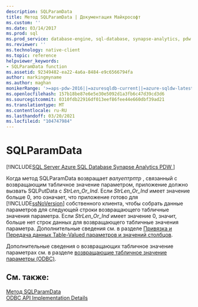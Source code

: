 ```yaml
---
description: SQLParamData
title: Метод SQLParamData | Документация Майкрософт
ms.custom: ''
ms.date: 03/14/2017
ms.prod: sql
ms.prod_service: database-engine, sql-database, synapse-analytics, pdw
ms.reviewer: ''
ms.technology: native-client
ms.topic: reference
helpviewer_keywords:
- SQLParamData function
ms.assetid: 92349482-ea22-4a6a-8484-e9c6566794fa
author: markingmyname
ms.author: maghan
monikerRange: '>=aps-pdw-2016||=azuresqldb-current||=azure-sqldw-latest||>=sql-server-2016||>=sql-server-linux-2017||=azuresqldb-mi-current'
ms.openlocfilehash: 157b18be87e6e5e30e5092d1a3fb6c47d39cd3d6
ms.sourcegitcommit: 0310fdb22916df013eef86fee44e660dbf39ad21
ms.translationtype: MT
ms.contentlocale: ru-RU
ms.lasthandoff: 03/20/2021
ms.locfileid: "104747984"
---
```

# <a name="sqlparamdata"></a>SQLParamData
[!INCLUDE[SQL Server Azure SQL Database Synapse Analytics PDW ](../../includes/applies-to-version/sql-asdb-asdbmi-asa-pdw.md)]

  Когда метод SQLParamData возвращает *валуептрптр* , связанный с возвращающим табличное значение параметром, приложение должно вызвать SQLPutData с *StrLen_Or_Ind*. Если *StrLen_Or_Ind* имеет значение больше 0, это означает, что приложение готово для [!INCLUDE[ssNoVersion](../../includes/ssnoversion-md.md)] собственного клиента, чтобы собрать данные параметров для следующей строки возвращающего табличные значения параметра. Если *StrLen_Or_Ind* имеет значение 0, значит, больше нет строк данных для возвращающего табличные значения параметра. Дополнительные сведения см. в разделе [Привязка и Передача данных Table-Valued параметров и значений столбцов](../../relational-databases/native-client-odbc-table-valued-parameters/binding-and-data-transfer-of-table-valued-parameters-and-column-values.md).  
  
 Дополнительные сведения о возвращающих табличное значение параметрах см. в разделе [возвращающие табличное значение параметры &#40;ODBC&#41;](../../relational-databases/native-client-odbc-table-valued-parameters/table-valued-parameters-odbc.md).  
  
## <a name="see-also"></a>См. также:  
 [Метод SQLParamData](../../odbc/reference/syntax/sqlparamdata-function.md)   
 [ODBC API Implementation Details](../../relational-databases/native-client-odbc-api/odbc-api-implementation-details.md)  
  
